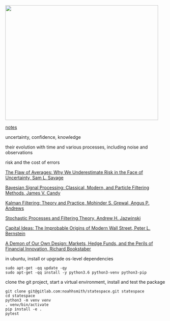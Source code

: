 <img src="https://gitlab.com/noahhsmith/statespace/raw/master/docs/images/ekf.png" align="center" width="480" height="360"/>

[notes](https://gitlab.com/noahhsmith/statespace/blob/master/docs/readme.md)

uncertainty, confidence, knowledge

their evolution with time and various processes, including noise and observations

risk and the cost of errors

[The Flaw of Averages: Why We Underestimate Risk in the Face of Uncertainty, Sam L. Savage](http://a.co/cDDBO9p)

[Bayesian Signal Processing: Classical, Modern, and Particle Filtering Methods, James V. Candy](http://a.co/gp4upXd)

[Kalman Filtering: Theory and Practice, Mohinder S. Grewal, Angus P. Andrews](http://a.co/6hAa35c)

[Stochastic Processes and Filtering Theory, Andrew H. Jazwinski](http://a.co/cm5zfQu) 

[Capital Ideas: The Improbable Origins of Modern Wall Street, Peter L. Bernstein](http://a.co/1Y1DR9p)

[A Demon of Our Own Design: Markets, Hedge Funds, and the Perils of Financial Innovation, Richard Bookstaber](http://a.co/4FvnyfB)

in ubuntu, install or upgrade os-level dependencies

    sudo apt-get -qq update -qy
    sudo apt-get -qq install -y python3.6 python3-venv python3-pip

clone the git project, start a virtual environment, install and test the package

    git clone git@gitlab.com:noahhsmith/statespace.git statespace
    cd statespace
    python3 -m venv venv
    . venv/bin/activate
    pip install -e .
    pytest

